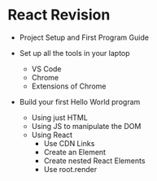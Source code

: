 # React Revision

- Project Setup and First Program Guide

- Set up all the tools in your laptop

  - VS Code
  - Chrome
  - Extensions of Chrome

- Build your first Hello World program
  - Using just HTML
  - Using JS to manipulate the DOM
  - Using React
    - Use CDN Links
    - Create an Element
    - Create nested React Elements
    - Use root.render
